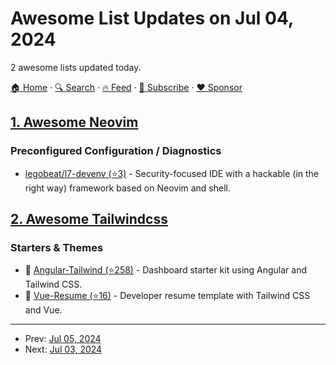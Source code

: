 # Awesome List Updates on Jul 04, 2024

2 awesome lists updated today.

[🏠 Home](/README.md) · [🔍 Search](https://www.trackawesomelist.com/search/) · [🔥 Feed](https://www.trackawesomelist.com/rss.xml) · [📮 Subscribe](https://trackawesomelist.us17.list-manage.com/subscribe?u=d2f0117aa829c83a63ec63c2f&id=36a103854c) · [❤️  Sponsor](https://github.com/sponsors/theowenyoung)



## [1. Awesome Neovim](/content/rockerBOO/awesome-neovim/README.md)

### Preconfigured Configuration / Diagnostics

*   [legobeat/l7-devenv (⭐3)](https://github.com/legobeat/l7-devenv) - Security-focused IDE with a hackable (in the right way) framework based on Neovim and shell.

## [2. Awesome Tailwindcss](/content/aniftyco/awesome-tailwindcss/README.md)

### Starters & Themes

*   🚀 [Angular-Tailwind (⭐258)](https://github.com/lannodev/angular-tailwind) - Dashboard starter kit using Angular and Tailwind CSS.
*   🚀 [Vue-Resume (⭐16)](https://github.com/lannodev/vue-resume) - Developer resume template with Tailwind CSS and Vue.

---

- Prev: [Jul 05, 2024](/content/2024/07/05/README.md)
- Next: [Jul 03, 2024](/content/2024/07/03/README.md)